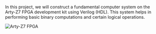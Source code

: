 In this project, we will construct a fundamental computer system on the Arty-Z7 FPGA development kit using Verilog (HDL).
This system helps in performing basic binary computations and certain logical operations.

![Arty-Z7 FPGA](https://github.com/user-attachments/assets/2cef627b-16b8-4d50-be11-29d8ed0c73a3)
